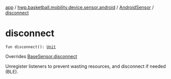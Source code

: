 [app](../../index.md) / [hwp.basketball.mobility.device.sensor.android](../index.md) / [AndroidSensor](index.md) / [disconnect](.)

# disconnect

`fun disconnect(): `[`Unit`](https://kotlinlang.org/api/latest/jvm/stdlib/kotlin/-unit/index.html)

Overrides [BaseSensor.disconnect](../../hwp.basketball.mobility.device.sensor/-base-sensor/disconnect.md)

Unregister listeners to prevent wasting resources, and disconnect if needed (BLE).

